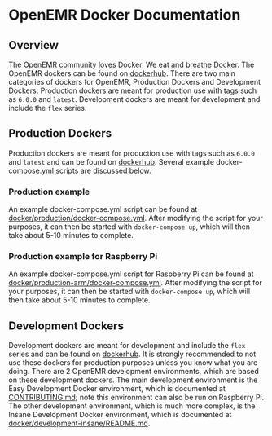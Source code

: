 # OpenEMR Docker Documentation

## Overview
The OpenEMR community loves Docker. We eat and breathe Docker. The OpenEMR dockers can be found on
[dockerhub](https://hub.docker.com/r/openemr/openemr/). There are two main categories of dockers for
OpenEMR, Production Dockers and Development Dockers. Production dockers are meant for production use
with tags such as `6.0.0` and `latest`. Development dockers are meant for development and include the
`flex` series.

## Production Dockers
Production dockers are meant for production use with tags such as `6.0.0` and `latest` and can be found
on [dockerhub](https://hub.docker.com/r/openemr/openemr/). Several example docker-compose.yml scripts are
discussed below.

### Production example
An example docker-compose.yml script can be found at
[docker/production/docker-compose.yml](docker/production/docker-compose.yml). After modifying the
script for your purposes, it can then be started with `docker-compose up`, which will then take about 5-10
minutes to complete.

### Production example for Raspberry Pi
An example docker-compose.yml script for Raspberry Pi can be found at
[docker/production-arm/docker-compose.yml](docker/production-arm/docker-compose.yml). After modifying the
script for your purposes, it can then be started with `docker-compose up`, which will then take about 5-10
minutes to complete.

## Development Dockers
Development dockers are meant for development and include the `flex` series and can be found on
[dockerhub](https://hub.docker.com/r/openemr/openemr/). It is strongly recommended to not use these dockers
for production purposes unless you know what you are doing. There are 2 OpenEMR development environments,
which are based on these development dockers. The main development environment is the Easy Development Docker
environment, which is documented at [CONTRIBUTING.md](CONTRIBUTING.md#code-contributions-local-development);
note this environment can also be run on Raspberry Pi. The other development environment, which is much more
complex, is the Insane Development Docker environment, which is documented at
[docker/development-insane/README.md](docker/development-insane/README.md#insane-development-docker-environment).
